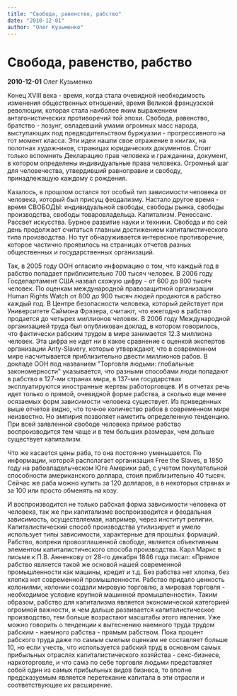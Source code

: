 ```yaml
---
title: "Свобода, равенство, рабство"
date: "2010-12-01"
author: "Олег Кузьменко"
---
```


# Свобода, равенство, рабство

**2010-12-01** Олег Кузьменко

Конец XVIII века - время, когда стала очевидной необходимость изменения общественных отношений, время Великой французской революции, которая стала наиболее яким выражением антагонистических противоречий той эпохи. Свобода, равенство, братство - лозунг, овладевший умами огромных масс народа, выступающих под предводительством буржуазии - прогрессивного на тот момент класса. Эти идеи нашли свое отражение в книгах, на полотнах художников, страницах юридических документов. Стоит только вспомнить Декларацию прав человека и гражданина, документ, в котором определены индивидуальные права человека. Огромный шаг для человечества, утвердивший равноправие и свободу, принадлежащую каждому с рождения.

Казалось, в прошлом остался тот особый тип зависимости человека от человека, который был присущ феодализму. Настало другое время - время СВОБОДЫ: индивидуальной свободы, свободы рынка, свободы производства, свободы товаровладельца. Капитализм. Ренессанс. Рассвет искусства. Бурное развитие науки и техники. Свобода и по сей день продолжает считаться главным достижением капиталистического типа производства. Но тут обнаруживается интересное противоречие, которое частично проявилось на страницах отчетов разных общественных и государственных организаций.

Так, в 2005 году ООН огласило информацию о том, что каждый год в рабство попадает приблизительно 700 тысяч человек. В 2006 году Госдепартамент США назвал схожую цифру - от 600 до 800 тысяч человек. По оценкам международной правозащитной организации Human Rights Watch от 800 до 900 тысяч людей продаются в рабство каждый год. В Центре безопасности человека, который действует при Университете Саймона Фрэзера, считают, что ежегодно в рабство продается до четырех миллионов человек. В 2006 году Международной организацией труда был опубликован доклад, в котором говорилось, что фактически рабским трудом в мире занимается 12.3 миллиона человек. Эта цифра не идет ни в какое сравнение с оценкой экспертов организации Anty-Slavery, которые утверждают, что в современном мире насчитывается приблизительно двести миллионов рабов. В докладе ООН под названием "Торговля людьми: глобальные закономерности" указывается, что разными способами люди попадают в рабство в 127-ми странах мира, в 137-ми государствах эксплуатируются иностранные жертвы работорговцев. И в отчетах речь идет только о прямой, очевидной форме рабства, а сколько еще менее осязаемых форм зависимости человека существует. Из приведенных выше отчетов видно, что точное количество рабов в современном мире неизвестно. Но эмпирия позволяет наметить определенную тенденцию. При всей заявленной свободе человека прямое рабство воспроизводится тем чаще и в тем больших размерах, чем дольше существует капитализм.

Что же касается цены раба, то она постоянно уменьшается. По информации, которой располагает организация Free the Slaves, в 1850 году на рабовладельческом Юге Америки раб, с учетом покупательной способности американского доллара, стоил приблизительно 40 тысяч. Сейчас же раба можно купить за 120 долларов, а в некоторых странах и за 100 или просто обменять на козу.

И воспроизводится не только рабская форма зависимости человека от человека, так же при капитализме воспроизводится и феодальная зависимость, осуществляемая, например, через институт религии. Капиталистический способ производства утилизирует и умело использует типы зависимости, характерные для прошлых формаций. Рабство, вопреки провозглашенной свободе, является объективным элементом капиталистического способа производства. Карл Маркс в письме к П.В. Анненкову от 28-го декабря 1846 года писал: «Прямое рабство является такой же основой нашей современной промышленности как машины, кредит и т.д. Без рабства нет хлопка, без хлопка нет современной промышленности. Рабство придало ценность колониями, колонии создали мировую торговлю, а мировая торговля - необходимое условие крупной машинной промышленности». Таким образом, рабство для капитализма является экономической категорией огромной важности, и чем дальше развивается капиталистическое производство, тем больше возрастают масштабы этого явления. Уже можно говорить о тенденции к вытеснению наемного труда трудом рабским - наемного рабства - прямым рабством. Пока процент рабского труда даже по самым смелым оценкам не составляет больше 10, но если учесть, что используется рабский труд в основном самых прибыльных отраслях капиталистического хозяйства - секс-бизнесе, наркоторговле, и что сама по себе торговля людьми представляет собой один из самых прибыльных видов бизнеса, то вполне предсказуемым является перетекание капитала в эти отрасли и соответствующее их расширение.